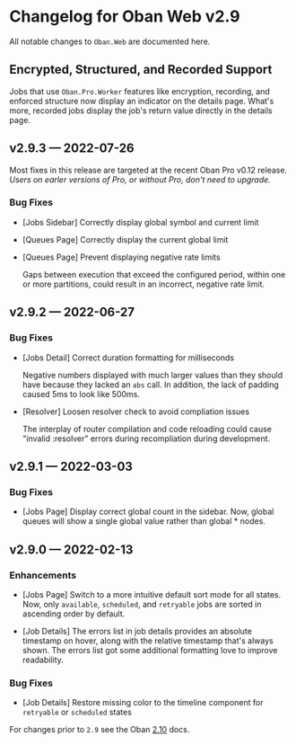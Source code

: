 # Changelog for Oban Web v2.9

All notable changes to `Oban.Web` are documented here.

## Encrypted, Structured, and Recorded Support

Jobs that use `Oban.Pro.Worker` features like encryption, recording, and
enforced structure now display an indicator on the details page. What's more,
recorded jobs display the job's return value directly in the details page.

## v2.9.3 — 2022-07-26

Most fixes in this release are targeted at the recent Oban Pro v0.12 release.
_Users on earler versions of Pro, or without Pro, don't need to upgrade._

### Bug Fixes

- [Jobs Sidebar] Correctly display global symbol and current limit

- [Queues Page] Correctly display the current global limit

- [Queues Page] Prevent displaying negative rate limits

  Gaps between execution that exceed the configured period, within one or more
  partitions, could result in an incorrect, negative rate limit.

## v2.9.2 — 2022-06-27

### Bug Fixes

- [Jobs Detail] Correct duration formatting for milliseconds

  Negative numbers displayed with much larger values than they should have
  because they lacked an `abs` call. In addition, the lack of padding caused 5ms
  to look like 500ms.

- [Resolver] Loosen resolver check to avoid compliation issues

  The interplay of router compilation and code reloading could cause "invalid
  :resolver" errors during recompliation during development.

## v2.9.1 — 2022-03-03

### Bug Fixes

- [Jobs Page] Display correct global count in the sidebar. Now, global queues
  will show a single global value rather than global * nodes.

## v2.9.0 — 2022-02-13

### Enhancements

- [Jobs Page] Switch to a more intuitive default sort mode for all states. Now,
  only `available`, `scheduled`, and `retryable` jobs are sorted in ascending
  order by default.

- [Job Details] The errors list in job details provides an absolute timestamp on
  hover, along with the relative timestamp that's always shown. The errors list
  got some additional formatting love to improve readability.

### Bug Fixes

- [Job Details] Restore missing color to the timeline component for `retryable`
  or `scheduled` states

For changes prior to `2.9` see the Oban [2.10][prev] docs.

[prev]: https://hexdocs.pm/oban/2.10.1/changelog.html
